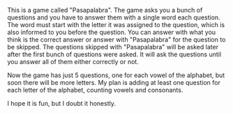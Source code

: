 This is a game called "Pasapalabra".
The game asks you a bunch of questions and you have to answer them with a single word each question. 
The word must start with the letter it was assigned to the question, which is also informed to you before the question.
You can answer with what you think is the correct answer or answer with "Pasapalabra" for the question to be skipped.
The questions skipped with "Pasapalabra" will be asked later after the first bunch of questions were asked.
It will ask the questions until you answer all of them either correctly or not.

Now the game has just 5 questions, one for each vowel of the alphabet, but soon there will be more letters.
My plan is adding at least one question for each letter of the alphabet, counting vowels and consonants.

I hope it is fun, but I doubt it honestly.
